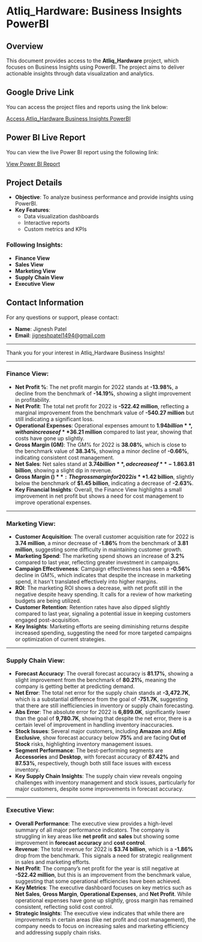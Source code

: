# Atliq_Hardware: Business Insights PowerBI

## Overview
This document provides access to the **Atliq_Hardware** project, which focuses on Business Insights using PowerBI. The project aims to deliver actionable insights through data visualization and analytics.

## Google Drive Link
You can access the project files and reports using the link below:

[Access Atliq_Hardware Business Insights PowerBI](https://drive.google.com/drive/u/1/folders/1wxIFqJLhP1WYHOm5kRDcipT4KfWXUaFy)

## Power BI Live Report
You can view the live Power BI report using the following link:

[View Power BI Report](https://app.powerbi.com/view?r=eyJrIjoiMTY4NjZhOTYtMGZmYy00Zjc3LWE5NDEtYmJiMmU1OWRkN2I0IiwidCI6ImM2ZTU0OWIzLTVmNDUtNDAzMi1hYWU5LWQ0MjQ0ZGM1YjJjNCJ9)

## Project Details
- **Objective**: To analyze business performance and provide insights using PowerBI.
- **Key Features**:
  - Data visualization dashboards
  - Interactive reports
  - Custom metrics and KPIs

### Following Insights:
- **Finance View**
- **Sales View**
- **Marketing View**
- **Supply Chain View**
- **Executive View**

## Contact Information
For any questions or support, please contact:

- **Name**: Jignesh Patel
- **Email**: jigneshpatel1494@gmail.com

---

Thank you for your interest in Atliq_Hardware Business Insights!

---

### **Finance View**:
- **Net Profit %**: The net profit margin for 2022 stands at **-13.98%**, a decline from the benchmark of **-14.19%**, showing a slight improvement in profitability.
- **Net Profit**: The total net profit for 2022 is **-522.42 million**, reflecting a marginal improvement from the benchmark value of **-540.27 million** but still indicating a significant loss.
- **Operational Expenses**: Operational expenses amount to **$1.94 billion**, with an increase of **$36.21 million** compared to last year, showing that costs have gone up slightly.
- **Gross Margin (GM)**: The GM% for 2022 is **38.08%**, which is close to the benchmark value of **38.34%**, showing a minor decline of **-0.66%**, indicating consistent cost management.
- **Net Sales**: Net sales stand at **$3.74 billion**, a decrease of **-1.86%** from the benchmark of **$3.81 billion**, showing a slight dip in revenue.
- **Gross Margin ($)**: The gross margin for 2022 is **$1.42 billion**, slightly below the benchmark of **$1.45 billion**, indicating a decrease of **-2.63%**.
- **Key Financial Insights**: Overall, the Finance View highlights a small improvement in net profit but shows a need for cost management to improve operational expenses.

---

### **Marketing View**:
- **Customer Acquisition**: The overall customer acquisition rate for 2022 is **3.74 million**, a minor decrease of **-1.86%** from the benchmark of **3.81 million**, suggesting some difficulty in maintaining customer growth.
- **Marketing Spend**: The marketing spend shows an increase of **3.2%** compared to last year, reflecting greater investment in campaigns.
- **Campaign Effectiveness**: Campaign effectiveness has seen a **-0.56%** decline in GM%, which indicates that despite the increase in marketing spend, it hasn't translated effectively into higher margins.
- **ROI**: The marketing ROI shows a decrease, with net profit still in the negative despite heavy spending. It calls for a review of how marketing budgets are being utilized.
- **Customer Retention**: Retention rates have also dipped slightly compared to last year, signaling a potential issue in keeping customers engaged post-acquisition.
- **Key Insights**: Marketing efforts are seeing diminishing returns despite increased spending, suggesting the need for more targeted campaigns or optimization of current strategies.

---

### **Supply Chain View**:
- **Forecast Accuracy**: The overall forecast accuracy is **81.17%**, showing a slight improvement from the benchmark of **80.21%**, meaning the company is getting better at predicting demand.
- **Net Error**: The total net error for the supply chain stands at **-3,472.7K**, which is a substantial difference from the goal of **-751.7K**, suggesting that there are still inefficiencies in inventory or supply chain forecasting.
- **Abs Error**: The absolute error for 2022 is **6,899.0K**, significantly lower than the goal of **9,780.7K**, showing that despite the net error, there is a certain level of improvement in handling inventory inaccuracies.
- **Stock Issues**: Several major customers, including **Amazon** and **Atliq Exclusive**, show forecast accuracy below **75%** and are facing **Out of Stock** risks, highlighting inventory management issues.
- **Segment Performance**: The best-performing segments are **Accessories** and **Desktop**, with forecast accuracy of **87.42%** and **87.53%**, respectively, though both still face issues with excess inventory.
- **Key Supply Chain Insights**: The supply chain view reveals ongoing challenges with inventory management and stock issues, particularly for major customers, despite some improvements in forecast accuracy.

---

### **Executive View**:
- **Overall Performance**: The executive view provides a high-level summary of all major performance indicators. The company is struggling in key areas like **net profit** and **sales** but showing some improvement in **forecast accuracy** and **cost control**.
- **Revenue**: The total revenue for 2022 is **$3.74 billion**, which is a **-1.86%** drop from the benchmark. This signals a need for strategic realignment in sales and marketing efforts.
- **Net Profit**: The company’s net profit for the year is still negative at **-522.42 million**, but this is an improvement from the benchmark value, suggesting that some operational efficiencies have been achieved.
- **Key Metrics**: The executive dashboard focuses on key metrics such as **Net Sales**, **Gross Margin**, **Operational Expenses**, and **Net Profit**. While operational expenses have gone up slightly, gross margin has remained consistent, reflecting solid cost control.
- **Strategic Insights**: The executive view indicates that while there are improvements in certain areas (like net profit and cost management), the company needs to focus on increasing sales and marketing efficiency and addressing supply chain risks.
